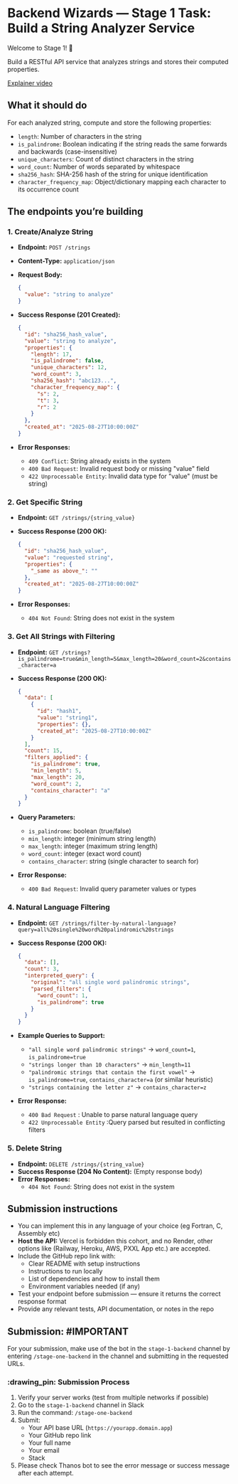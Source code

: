 # Backend Wizards — Stage 1 Task: Build a String Analyzer Service

Welcome to Stage 1! :dart:

Build a RESTful API service that analyzes strings and stores their computed properties.

[Explainer video](https://www.youtube.com/watch?v=dQw4w9WgXcQ)

## What it should do

For each analyzed string, compute and store the following properties:

-   `length`: Number of characters in the string
-   `is_palindrome`: Boolean indicating if the string reads the same forwards and backwards (case-insensitive)
-   `unique_characters`: Count of distinct characters in the string
-   `word_count`: Number of words separated by whitespace
-   `sha256_hash`: SHA-256 hash of the string for unique identification
-   `character_frequency_map`: Object/dictionary mapping each character to its occurrence count

## The endpoints you’re building

### 1. Create/Analyze String

-   **Endpoint:** `POST /strings`
-   **Content-Type:** `application/json`
-   **Request Body:**

    ```json
    {
      "value": "string to analyze"
    }
    ```

-   **Success Response (201 Created):**

    ```json
    {
      "id": "sha256_hash_value",
      "value": "string to analyze",
      "properties": {
        "length": 17,
        "is_palindrome": false,
        "unique_characters": 12,
        "word_count": 3,
        "sha256_hash": "abc123...",
        "character_frequency_map": {
          "s": 2,
          "t": 3,
          "r": 2
        }
      },
      "created_at": "2025-08-27T10:00:00Z"
    }
    ```

-   **Error Responses:**
    -   `409 Conflict`: String already exists in the system
    -   `400 Bad Request`: Invalid request body or missing "value" field
    -   `422 Unprocessable Entity`: Invalid data type for "value" (must be string)

### 2. Get Specific String

-   **Endpoint:** `GET /strings/{string_value}`
-   **Success Response (200 OK):**

    ```json
    {
      "id": "sha256_hash_value",
      "value": "requested string",
      "properties": {
        "_same as above_": ""
      },
      "created_at": "2025-08-27T10:00:00Z"
    }
    ```

-   **Error Responses:**
    -   `404 Not Found`: String does not exist in the system

### 3. Get All Strings with Filtering

-   **Endpoint:** `GET /strings?is_palindrome=true&min_length=5&max_length=20&word_count=2&contains_character=a`
-   **Success Response (200 OK):**

    ```json
    {
      "data": [
        {
          "id": "hash1",
          "value": "string1",
          "properties": {},
          "created_at": "2025-08-27T10:00:00Z"
        }
      ],
      "count": 15,
      "filters_applied": {
        "is_palindrome": true,
        "min_length": 5,
        "max_length": 20,
        "word_count": 2,
        "contains_character": "a"
      }
    }
    ```

-   **Query Parameters:**
    -   `is_palindrome`: boolean (true/false)
    -   `min_length`: integer (minimum string length)
    -   `max_length`: integer (maximum string length)
    -   `word_count`: integer (exact word count)
    -   `contains_character`: string (single character to search for)
-   **Error Response:**
    -   `400 Bad Request`: Invalid query parameter values or types

### 4. Natural Language Filtering

-   **Endpoint:** `GET /strings/filter-by-natural-language?query=all%20single%20word%20palindromic%20strings`
-   **Success Response (200 OK):**

    ```json
    {
      "data": [],
      "count": 3,
      "interpreted_query": {
        "original": "all single word palindromic strings",
        "parsed_filters": {
          "word_count": 1,
          "is_palindrome": true
        }
      }
    }
    ```

-   **Example Queries to Support:**
    -   `"all single word palindromic strings"` → `word_count=1`, `is_palindrome=true`
    -   `"strings longer than 10 characters"` → `min_length=11`
    -   `"palindromic strings that contain the first vowel"` → `is_palindrome=true`, `contains_character=a` (or similar heuristic)
    -   `"strings containing the letter z"` → `contains_character=z`
-   **Error Response:**
    -   `400 Bad Request` : Unable to parse natural language query
    -   `422 Unprocessable Entity` :Query parsed but resulted in conflicting filters

### 5. Delete String

-   **Endpoint:** `DELETE /strings/{string_value}`
-   **Success Response (204 No Content):** (Empty response body)
-   **Error Responses:**
    -   `404 Not Found`: String does not exist in the system

## Submission instructions

-   You can implement this in any language of your choice (eg Fortran, C, Assembly etc)
-   **Host the API:** Vercel is forbidden this cohort, and no Render, other options like (Railway, Heroku, AWS, PXXL App etc.) are accepted.
-   Include the GitHub repo link with:
    -   Clear README with setup instructions
    -   Instructions to run locally
    -   List of dependencies and how to install them
    -   Environment variables needed (if any)
-   Test your endpoint before submission — ensure it returns the correct response format
-   Provide any relevant tests, API documentation, or notes in the repo

## Submission: #IMPORTANT

For your submission, make use of the bot in the `stage-1-backend` channel by entering `/stage-one-backend` in the channel and submitting in the requested URLs.

### :drawing_pin: Submission Process

1.  Verify your server works (test from multiple networks if possible)
2.  Go to the `stage-1-backend` channel in Slack
3.  Run the command: `/stage-one-backend`
4.  Submit:
    -   Your API base URL (`https://yourapp.domain.app`)
    -   Your GitHub repo link
    -   Your full name
    -   Your email
    -   Stack
5.  Please check Thanos bot to see the error message or success message after each attempt.